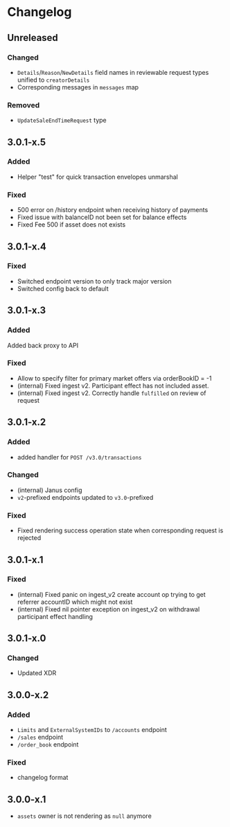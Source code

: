 # Changelog

## Unreleased

### Changed

* `Details`/`Reason`/`NewDetails` field names in reviewable request types unified to `creatorDetails`
* Corresponding messages in `messages` map

### Removed

* `UpdateSaleEndTimeRequest` type

## 3.0.1-x.5

### Added

* Helper "test" for quick transaction envelopes unmarshal

### Fixed

* 500 error on /history endpoint when receiving history of payments
* Fixed issue with balanceID not been set for balance effects
* Fixed Fee 500 if asset does not exists

## 3.0.1-x.4

### Fixed

* Switched endpoint version to only track major version
* Switched config back to default

## 3.0.1-x.3

### Added

Added back proxy to API

### Fixed

* Allow to specify filter for primary market offers via orderBookID = -1
* (internal) Fixed ingest v2. Participant effect has not included asset.
* (internal) Fixed ingest v2. Correctly handle `fulfilled` on review of request

## 3.0.1-x.2

### Added

* added handler for `POST /v3.0/transactions`

### Changed

* (internal) Janus config
* `v2`-prefixed endpoints updated to `v3.0`-prefixed

### Fixed

* Fixed rendering success operation state when corresponding request is rejected

## 3.0.1-x.1

### Fixed

* (internal) Fixed panic on ingest_v2 create account op trying to get referrer accountID which might not exist
* (internal) Fixed nil pointer exception on ingest_v2 on withdrawal participant effect handling

## 3.0.1-x.0

### Changed

* Updated XDR

## 3.0.0-x.2

### Added

* `Limits` and `ExternalSystemIDs` to `/accounts` endpoint
* `/sales` endpoint
* `/order_book` endpoint

### Fixed

* changelog format

## 3.0.0-x.1

* `assets` owner is not rendering as `null` anymore
